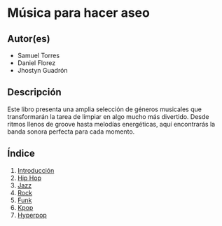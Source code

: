 # Música para hacer aseo
## Autor(es)
- Samuel Torres
- Daniel Florez
- Jhostyn Guadrón

## Descripción
Este libro presenta una amplia selección de géneros musicales que transformarán la tarea de limpiar en algo mucho más divertido. Desde ritmos llenos de groove hasta melodías energéticas, aquí encontrarás la banda sonora perfecta para cada momento.

## Índice
1. [Introducción](introduccion/README.md)
2. [Hip Hop](hiphop/README.md)
3. [Jazz](jazz/README.md)
4. [Rock](rock/README.md)
5. [Funk](funk/README.md)
6. [Kpop](kpop/README.md)
7. [Hyperpop](hyperpop/README.md)